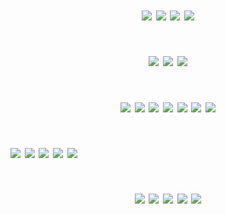 # <p align="center">  ![](https://64.media.tumblr.com/b225b4318343e494c25e5046211f6b8f/1b2d6456102137d3-85/s500x750/0bd12333f0e282e092ebd96c883af98acffb027a.gifv) ![](https://64.media.tumblr.com/09bb327913bfbd3d4c04a382d52e8e7f/b574f4a39f7de4a6-56/s100x200/36df8d018ba5789f1f49541e6af4ed3cfb3c7967.pnj) ![](https://64.media.tumblr.com/a3063e8b2c7caae8c73360637376f9f3/b574f4a39f7de4a6-87/s100x200/0c091f3ec056e00b292bbaf85f8980e58b45fa48.gifv) ![](https://64.media.tumblr.com/e78ee5dcbf51b1aa28fc5f0c857dd761/b574f4a39f7de4a6-c5/s100x200/c82f4ed63b0ad46af98ca57a914ee01cae4cef21.jpg)
# <p align="center"> ![](https://64.media.tumblr.com/e1d51d060bf8a448cd6d27dc1206d502/b4f54c7f92bc9f3b-cd/s250x400/14490e70ab94d9332a5e34b580148fb6770a8d16.gifv) ![](https://64.media.tumblr.com/a1168a93f722b9005d57c868dd3bd6bf/bd185b5560e6e914-29/s250x400/ae074dc3fa0e86df53f86b6d4ddb25862f249ce9.gifv) ![](https://64.media.tumblr.com/ad1d0ec3f1da6e3b260268a7e3da6cff/e90f097c2c933f0a-f4/s250x400/ee260d3edbb9d5636c72afff3da7d3a4d7120354.gifv)
# <p align="center"> ![](https://64.media.tumblr.com/84500609752defb8c13c0f0400ec150b/caf90b6f240a73dc-0d/s100x200/b73b659b1bc40c430363a5fc55f50085ff7cf107.png) ![](https://64.media.tumblr.com/72cf1f05f466581b35b3d4f93c65f206/caf90b6f240a73dc-d6/s100x200/7a85d62c84bd8333ca8be7846a6ec74b158f9f11.gifv) ![](https://64.media.tumblr.com/2018ebefde9f698cafe1580842169d1b/caf90b6f240a73dc-3c/s100x200/b282b8b61a6adccb95e667c2fb6a5a994249ab1d.png) ![](https://64.media.tumblr.com/e8eaff44a94ecbb13b81657228f46ca5/caf90b6f240a73dc-ff/s100x200/086cc0ae33d030811f71663c41673c6cb6783961.png) ![](https://64.media.tumblr.com/a1c4464d78325b19c2ce1358484cd5de/b18c9121bfb067af-8d/s100x200/05ec945b5b9206640996e4b61806822876b16cb5.png) ![](https://64.media.tumblr.com/f89e76f9e60811babddda239401d9cf7/b18c9121bfb067af-36/s100x200/424ab8174af668f232f795e22ac44b02e4e42db8.png) ![](https://64.media.tumblr.com/7c5b6f1be894358e39c66ffa0d58503c/b18c9121bfb067af-9e/s100x200/e3cc90ec1618b599131fcfeeb1f9d6ed8dafac74.png)
# ![](https://64.media.tumblr.com/162b6b3c8996dca1dd37c65d8d2c35db/ee5fc417313dd853-a2/s400x600/ba5da6c11b4c49f9df4cf8ef912d196f3ef1f97a.gifv) ![](https://64.media.tumblr.com/65fa65d24e45f761d0bb934ac43a824c/d0745e618a8e6ac7-60/s250x400/7308e62ddf13f6cae33ab774cc4942985de60ff4.jpg) ![]([https://64.media.tumblr.com/048fb722a3c7c436e312e41bd730a7fc/d79b386dd434d7d8-bc/s100x200/8cd4e71f635a55b879e04a3da9737d4627db5003.pnj) ![](https://64.media.tumblr.com/02d7ee10c35e9fc27dde6636752d1284/d0745e618a8e6ac7-21/s250x400/cc4fd4436dad28185eaa3b7c76f7ef28fd9a272e.jpg) ![](https://64.media.tumblr.com/d84c84bde1debb9c2e9bf9d14c37adc0/89b7d41ded9e8c58-3a/s400x600/7f0c4364bdbbdcbb4a84ebc261eb5c868987f1c3.gifv)  
# <p align="center"> ![](https://64.media.tumblr.com/bf8282124c280e97c50a4b79d8535599/b4f54c7f92bc9f3b-28/s250x400/8f26aa6a6347c0f221bde0e75ed55275d734544e.gifv) ![](https://64.media.tumblr.com/1f7cbc554983bf50db492ee515275961/c45750dc5f8c4ec4-b2/s250x400/313fb654b0725e9913918e9587ca042c80f2e612.gifv) ![](https://supplies.ju.mp/assets/images/gallery07/d51d0192_original.gif?v=6a50b904) ![](https://supplies.ju.mp/assets/images/gallery08/e4f56e1f_original.gif?v=6a50b904) ![](https://supplies.ju.mp/assets/images/gallery08/6ece7c1e_original.gif?v=6a50b904) 
